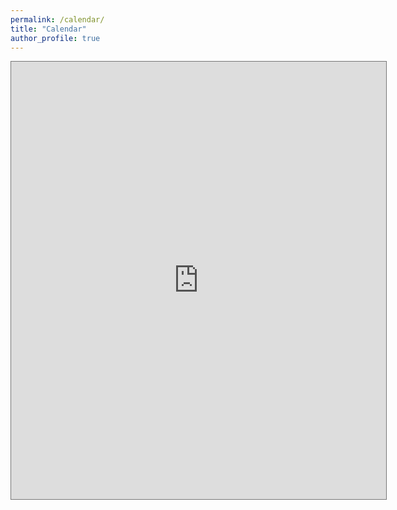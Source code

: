 ```yaml
---
permalink: /calendar/
title: "Calendar"
author_profile: true
---
```


<iframe src="https://calendar.google.com/calendar/embed?height=700&wkst=2&bgcolor=%23ffffff&ctz=Europe%2FWarsaw&title=Maciej%20Zieba&mode=WEEK&src=bWFjaWVqYmFydGxvbWllanppZWJhQGdtYWlsLmNvbQ&src=YTdhMDYzNWM0OTkxZjI5NTFiNDdjYzFlYTRhZDFlYTAxNWExYzE5ZmM0NjUyYmQwMzljNDNjYjg0Y2VhYWM1NEBncm91cC5jYWxlbmRhci5nb29nbGUuY29t&src=YzBkYWJmYmQzMzY4OWUxYzA0NDU1NThjNDhjM2YwNDhkMDJjZjMzMjA5YjU1MGNmZmFkYzI5ZTJjNzQzMWFkM0Bncm91cC5jYWxlbmRhci5nb29nbGUuY29t&src=YjFkNTMxNzUyMjM3NWY3NjljMDEzOWIyMTg4Y2UyZWUxOGI3N2NhNGJmNzBkZGZjZWUyYjRmMjY5NmY3MGYxMUBncm91cC5jYWxlbmRhci5nb29nbGUuY29t&src=YjNhMjMxZDg3NjBlNTcyOWMzY2U1MGQ5ZGY4ZTA4YTQ1ODFiMWVmNTM1YjlmMWQxMDg0YzJiZDA3Y2UyMjYzMUBncm91cC5jYWxlbmRhci5nb29nbGUuY29t&src=NDhjMTIwNjdiZjc4NzQ5ZTI1NDU4MDMzMzRiNGJiZGYyN2NiOWRkNTgxYzE4MDY5NDljMWEzMjQ1ZGNjOTllZUBncm91cC5jYWxlbmRhci5nb29nbGUuY29t&src=NGJkY2VkM2Y3YTdhZTBmNDE4N2EwYTIyNjk4MzUwNmMzNjY0MGRjMWI0MTA5NmE5YWUxYjNhZTBmYThjZTdjZEBncm91cC5jYWxlbmRhci5nb29nbGUuY29t&src=NGY3YjJjZTA4MTcxYWRhODM4MjhkNTJhZDlkMjI0Njk5ZTU1OTg2M2M3MzY0ZmNhMzEyN2I3NDUyMmU0M2RkOEBncm91cC5jYWxlbmRhci5nb29nbGUuY29t&src=MjAwZWU2ZjI5MWZlNDhhZTM4MWY4Y2MxNTFkNmZkZWMyZjFmZjI3Y2YzNDJiZDJhNjQxYWQ2ZDVkY2QwOTg3Y0Bncm91cC5jYWxlbmRhci5nb29nbGUuY29t&src=ZTFlYTI5YWEzNDk3YmRjYzEzNTBjN2ZhYmNlNzg4YjYxZDk2MTA2MjYwNThhZjMwYThiZTgwNTEwOTBiODY5N0Bncm91cC5jYWxlbmRhci5nb29nbGUuY29t&src=NzY4NjNiMGZkNTFjNDQwYTkwNWNlZGY5MzhjMTBjYmNmNTM3ODkxYzhlYTVlYmI3MTcwM2M1MjRjODBhZGE5M0Bncm91cC5jYWxlbmRhci5nb29nbGUuY29t&src=NjI0NGM5Zjk4YWFmNmUyMTA3OTNkOGU2NTM2YjIzMTY1ZWVkMWQ1MmY5NGFiNDYzYTAyM2RmNjg5MTQ3ODkxNEBncm91cC5jYWxlbmRhci5nb29nbGUuY29t&color=%23039BE5&color=%23D50000&color=%23D50000&color=%23D50000&color=%23D50000&color=%23D50000&color=%23D50000&color=%23D50000&color=%23D50000&color=%23D50000&color=%23E4C441&color=%23D50000" style="border:solid 1px #777" width="600" height="700" frameborder="0" scrolling="no"></iframe>
